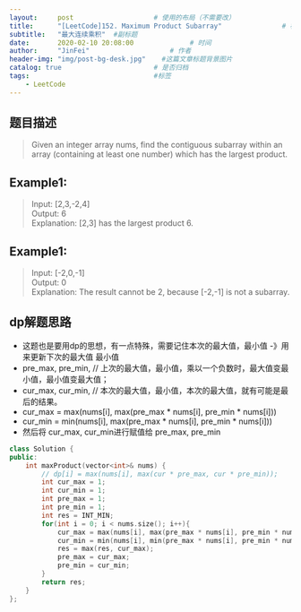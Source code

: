 ```yaml
---
layout:     post                    # 使用的布局（不需要改） 
title:      "[LeetCode]152. Maximum Product Subarray"               # 标题  
subtitle:   "最大连续乘积"  #副标题 
date:       2020-02-10 20:08:00              # 时间 
author:     "JinFei"                    # 作者 
header-img: "img/post-bg-desk.jpg"    #这篇文章标题背景图片 
catalog: true                       # 是否归档 
tags:                               #标签     
    - LeetCode 
---
```


## 题目描述
> Given an integer array nums, find the contiguous subarray within an array (containing at least one number) which has the largest product. <br>

## Example1:
 
> Input: [2,3,-2,4] <br>
Output: 6 <br>
Explanation: [2,3] has the largest product 6. <br>

## Example1:
 
> Input: [-2,0,-1] <br>
Output: 0 <br>
Explanation: The result cannot be 2, because [-2,-1] is not a subarray.<br>


## dp解题思路
- 这题也是要用dp的思想，有一点特殊，需要记住本次的最大值，最小值 -》用来更新下次的最大值 最小值
- pre_max, pre_min, // 上次的最大值，最小值，乘以一个负数时，最大值变最小值，最小值变最大值；  
- cur_max, cur_min, // 本次的最大值，最小值，本次的最大值，就有可能是最后的结果。
- cur_max = max(nums[i], max(pre_max * nums[i], pre_min * nums[i]))
- cur_min = min(nums[i], max(pre_max * nums[i], pre_min * nums[i]))
- 然后将 cur_max, cur_min进行赋值给 pre_max, pre_min

```C++
class Solution {
public:
    int maxProduct(vector<int>& nums) {
        // dp[i] = max(nums[i], max(cur * pre_max, cur * pre_min));
        int cur_max = 1;
        int cur_min = 1;
        int pre_max = 1;
        int pre_min = 1;
        int res = INT_MIN;
        for(int i = 0; i < nums.size(); i++){
            cur_max = max(nums[i], max(pre_max * nums[i], pre_min * nums[i]));
            cur_min = min(nums[i], min(pre_max * nums[i], pre_min * nums[i]));
            res = max(res, cur_max);
            pre_max = cur_max;
            pre_min = cur_min;
        }
        return res;
    }
};
```
